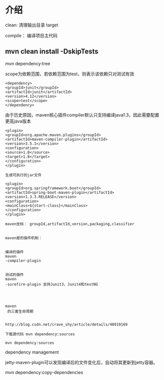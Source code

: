 # 介绍

clean: 清理输出目录 target

compile： 编译项目主代码

## mvn clean install -DskipTests

mvn dependency:tree

scope为依赖范围，若依赖范围为test，则表示该依赖只对测试有效

```text
<dependency>
<groupId>junit</groupId>
<artifactId>junit</artifactId>
<version>4.12</version>
<scope>test</scope>
</dependency>
```

由于历史原因，maven核心插件compiler默认只支持编译java1.3，因此需要配置更高java版本

```markup
<plugin>
<groupId>org.apache.maven.plugins</groupId>
<artifactId>maven-compiler-plugin</artifactId>
<version>3.5.1</version>
<configuration>
<source>1.8</source>
<target>1.8</target>
</configuration>
</plugin>
```

```text
生成可执行的jar文件
```

```text
<plugin>
<groupId>org.springframework.boot</groupId>
<artifactId>spring-boot-maven-plugin</artifactId>
<version>1.3.3.RELEASE</version>
<configuration>
<mainClass>${start-class}</mainClass>
</configuration>
</plugin>

maven坐标： groupId,artifactId,version,packaging,classifier


maven是的插件机制：


编译的插件 
maven
-compiler-plugin


测试的插件 
maven
-surefire-plugin 支持Junit3，Junit4和testNG




maven
 的三套生命周期


http://blog.csdn.net/crave_shy/article/details/40919169
```

```text
下载源代码 mvn dependency:sources
```

```text
mvn dependency:sources
```

dependency management

jetty-maven-plugin可以发现编译后的文件变化后，自动将其更新到jetty容器。

mvn dependency:copy-dependencies

